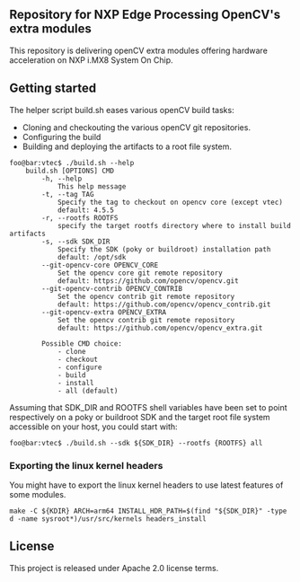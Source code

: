 ## Repository for NXP Edge Processing OpenCV's extra modules

This repository is delivering openCV extra modules offering hardware
acceleration on NXP i.MX8 System On Chip.

## Getting started

The helper script build.sh eases various openCV build tasks:
 - Cloning and checkouting the various openCV git repositories.
 - Configuring the build
 - Building and deploying the artifacts to a root file system.

```console
foo@bar:vtec$ ./build.sh --help
    build.sh [OPTIONS] CMD
        -h, --help
            This help message
        -t, --tag TAG
            Specify the tag to checkout on opencv core (except vtec)
            default: 4.5.5
        -r, --rootfs ROOTFS
            specify the target rootfs directory where to install build artifacts
        -s, --sdk SDK_DIR
            Specify the SDK (poky or buildroot) installation path
            default: /opt/sdk
        --git-opencv-core OPENCV_CORE
            Set the opencv core git remote repository
            default: https://github.com/opencv/opencv.git
        --git-opencv-contrib OPENCV_CONTRIB
            Set the opencv contrib git remote repository
            default: https://github.com/opencv/opencv_contrib.git
        --git-opencv-extra OPENCV_EXTRA
            Set the opencv contrib git remote repository
            default: https://github.com/opencv/opencv_extra.git

        Possible CMD choice:
            - clone
            - checkout
            - configure
            - build
            - install
            - all (default)
```

Assuming that SDK_DIR and ROOTFS shell variables have been set to point
respectively on a poky or buildroot SDK and the target root file system
accessible on your host, you could start with:
```console
foo@bar:vtec$ ./build.sh --sdk ${SDK_DIR} --rootfs {ROOTFS} all
```

### Exporting the linux kernel headers

You might have to export the linux kernel headers to use latest features of some
modules.

```console
make -C ${KDIR} ARCH=arm64 INSTALL_HDR_PATH=$(find "${SDK_DIR}" -type d -name sysroot*)/usr/src/kernels headers_install
```

## License

This project is released under Apache 2.0 license terms.
